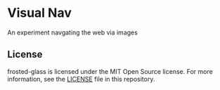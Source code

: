 # Visual Nav

An experiment navgating the web via images

## License

frosted-glass is licensed under the MIT Open Source license.
For more information, see the [LICENSE](LICENSE) file in this repository.
